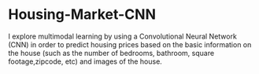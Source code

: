 # Housing-Market-CNN
I explore multimodal learning by using a Convolutional Neural Network (CNN) in order to predict housing prices based on the basic information on the house (such as the number of bedrooms, bathroom, square footage,zipcode, etc) and images of the house.
